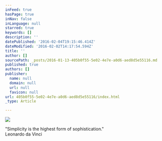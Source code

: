 ```yaml
---
inFeed: true
hasPage: true
inNav: false
inLanguage: null
starred: true
keywords: []
description: ''
datePublished: '2016-02-04T19:15:46.414Z'
dateModified: '2016-02-02T14:17:54.594Z'
title: ''
author: []
sourcePath: _posts/2016-01-13-405b0f55-5e02-4e7e-a0d6-aed8d5e55116.md
published: true
authors: []
publisher:
  name: null
  domain: null
  url: null
  favicon: null
url: 405b0f55-5e02-4e7e-a0d6-aed8d5e55116/index.html
_type: Article

---
```

![](https://s3-us-west-2.amazonaws.com/the-grid-img/p/77d6d48294fe163005b73b8df5adece286a7727a.jpg)

"Simplicity is the highest form of sophistication."  
Leonardo da Vinci